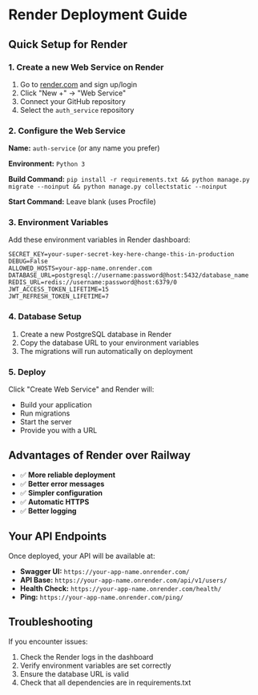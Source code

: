 # Render Deployment Guide

## Quick Setup for Render

### 1. Create a new Web Service on Render

1. Go to [render.com](https://render.com) and sign up/login
2. Click "New +" → "Web Service"
3. Connect your GitHub repository
4. Select the `auth_service` repository

### 2. Configure the Web Service

**Name:** `auth-service` (or any name you prefer)

**Environment:** `Python 3`

**Build Command:** `pip install -r requirements.txt && python manage.py migrate --noinput && python manage.py collectstatic --noinput`

**Start Command:** Leave blank (uses Procfile)

### 3. Environment Variables

Add these environment variables in Render dashboard:

```
SECRET_KEY=your-super-secret-key-here-change-this-in-production
DEBUG=False
ALLOWED_HOSTS=your-app-name.onrender.com
DATABASE_URL=postgresql://username:password@host:5432/database_name
REDIS_URL=redis://username:password@host:6379/0
JWT_ACCESS_TOKEN_LIFETIME=15
JWT_REFRESH_TOKEN_LIFETIME=7
```

### 4. Database Setup

1. Create a new PostgreSQL database in Render
2. Copy the database URL to your environment variables
3. The migrations will run automatically on deployment

### 5. Deploy

Click "Create Web Service" and Render will:
- Build your application
- Run migrations
- Start the server
- Provide you with a URL

## Advantages of Render over Railway

- ✅ **More reliable deployment**
- ✅ **Better error messages**
- ✅ **Simpler configuration**
- ✅ **Automatic HTTPS**
- ✅ **Better logging**

## Your API Endpoints

Once deployed, your API will be available at:
- **Swagger UI:** `https://your-app-name.onrender.com/`
- **API Base:** `https://your-app-name.onrender.com/api/v1/users/`
- **Health Check:** `https://your-app-name.onrender.com/health/`
- **Ping:** `https://your-app-name.onrender.com/ping/`

## Troubleshooting

If you encounter issues:
1. Check the Render logs in the dashboard
2. Verify environment variables are set correctly
3. Ensure the database URL is valid
4. Check that all dependencies are in requirements.txt
